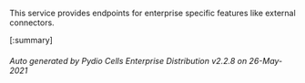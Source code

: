 






This service provides endpoints for enterprise specific features like external connectors.

[:summary]

###### Auto generated by Pydio Cells Enterprise Distribution v2.2.8 on 26-May-2021
